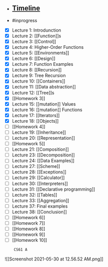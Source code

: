 - ## [Timeline](https://airtable.com/shrvmqSzsRvaNr160)
- #inprogress 
- [x] Lecture 1: Introdunction
- [x] Lecture 2: [[Function]]s
- [x] Lecture 3: [[Control]]
- [x] Lecture 4: Higher-Order Functions
- [x] Lecture 5: [[Environments]]
- [x] Lecture 6: [[Design]]
- [x] Lecture 7: Function Examples
- [x] Lecture 8: [[Recursion]]
- [x] Lecture 9: Tree Recursion
- [x] Lecture 10: [[Containers]]
- [x] Lecture 11: [[Data abstraction]]
- [x] Lecture 12: [[Tree]]s
- [x] [[Homework 3]]
- [x] Lecture 15: [[mutation]] Values
- [x] Lecture 16: [[mutation]] Functions
- [x] Lecture 17: [[Iterators]]
- [x] Lecture 18: [[Objects]]	
- [ ] [[Homework 4]]  
- [ ] Lecture 19: [[Inheritance]]		
- [ ] Lecture 20: [[Representation]]
- [ ] [[Homework 5]]
- [ ] Lecture 21: [[Composition]]		
- [ ] Lecture 23: [[Decomposition]]		
- [ ] Lecture 24: [[Data Examples]]		
- [ ] Lecture 27: [[Scheme]]		
- [ ] Lecture 28: [[Exceptions]]	
- [ ] Lecture 29: [[Calculator]]		
- [ ] Lecture 30: [[Interpreters]]	
- [ ] Lecture 31: [[Declarative programming]] 
- [ ] Lecture 32: [[Tables]]			
- [ ] Lecture 33: [[Aggregation]]		
- [ ] Lecture 37: Final examples	
- [ ] Lecture 38: [[Conclusion]]
- [ ] [[Homework 6]]
- [ ] [[Homework 7]]
- [ ] [[Homework 8]]
- [ ] [[Homework 9]]
- [ ] [[Homework 10]]
```qrcode
	CS61 A
```

![[Screenshot 2021-05-30 at 12.56.52 AM.png]]